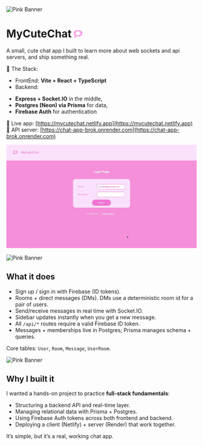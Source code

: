 ![Pink Banner](https://singlecolorimage.com/get/fac0e1/1000x50)

# MyCuteChat ![til](./src/icon.png)

A small, cute chat app I built to learn more about web sockets and api servers, and ship something real.

🩷 The Stack: 

* FrontEnd: **Vite + React + TypeScript** 
* Backend: 
- **Express + Socket.IO** in the middle,
- **Postgres (Neon) via Prisma** for data,
- **Firebase Auth** for authentication

🩷 Live app: [https://mycutechat.netlify.app](https://mycutechat.netlify.app)  
🩷 API server: [https://chat-app-brok.onrender.com](https://chat-app-brok.onrender.com)

![til](./src/live-demo.gif)

![Pink Banner](https://singlecolorimage.com/get/fac0e1/1000x2)

## What it does

- Sign up / sign in with Firebase (ID tokens).  
- Rooms + direct messages (DMs). DMs use a deterministic room id for a pair of users.  
- Send/receive messages in real time with Socket.IO.  
- Sidebar updates instantly when you get a new message.  
- All `/api/*` routes require a valid Firebase ID token.  
- Messages + memberships live in Postgres; Prisma manages schema + queries.  

Core tables: `User`, `Room`, `Message`, `UserRoom`.

![Pink Banner](https://singlecolorimage.com/get/fac0e1/1000x2)

## Why I built it

I wanted a hands-on project to practice **full-stack fundamentals**:  
- Structuring a backend API and real-time layer.  
- Managing relational data with Prisma + Postgres.  
- Using Firebase Auth tokens across both frontend and backend.  
- Deploying a client (Netlify) + server (Render) that work together.

It’s simple, but it’s a real, working chat app.
